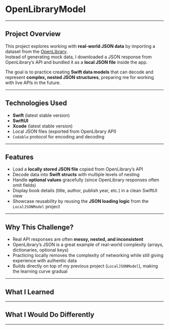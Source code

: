 # OpenLibraryModel

---

## Project Overview
This project explores working with **real-world JSON data** by importing a dataset from the [OpenLibrary](https://openlibrary.org/developers/api).  
Instead of generating mock data, I downloaded a JSON response from OpenLibrary’s API and bundled it as a **local JSON file** inside the app.  

The goal is to practice creating **Swift data models** that can decode and represent **complex, nested JSON structures**, preparing me for working with live APIs in the future.

---

## Technologies Used
- **Swift** (latest stable version)  
- **SwiftUI**  
- **Xcode** (latest stable version)  
- Local JSON files (exported from OpenLibrary API)  
- `Codable` protocol for encoding and decoding  

---

## Features
- Load a **locally stored JSON file** copied from OpenLibrary’s API  
- Decode data into **Swift structs** with multiple levels of nesting  
- Handle **optional values** gracefully (since OpenLibrary responses often omit fields)  
- Display book details (title, author, publish year, etc.) in a clean SwiftUI view  
- Showcase reusability by reusing the **JSON loading logic** from the `LocalJSONModel` project  

---

## Why This Challenge?
- Real API responses are often **messy, nested, and inconsistent**  
- OpenLibrary’s JSON is a great example of real-world complexity (arrays, dictionaries, optional keys)  
- Practicing locally removes the complexity of networking while still giving experience with authentic data  
- Builds directly on top of my previous project (`LocalJSONModel`), making the learning curve gradual  

---

## What I Learned

---

## What I Would Do Differently

---
